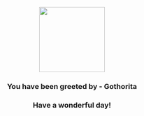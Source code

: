 <p align="center">
    <img src="https://raw.githubusercontent.com/PokeAPI/sprites/master/sprites/pokemon/575.png" width="150" height="150">
</p>
<h3 align="center">You have been greeted by - <b>Gothorita</b></h3>
<h3 align="center">Have a wonderful day!</h3>
